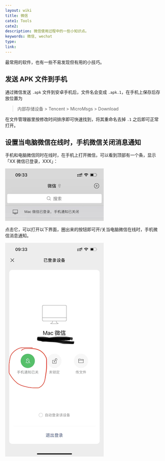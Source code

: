 ```yaml
---
layout: wiki
title: 微信
cate1: Tools
cate2:
description: 微信使用过程中的一些小知识点。
keywords: 微信, wechat
type:
link:
---
```


最常用的软件，也有一些不易发现但有用的小技巧。

## 发送 APK 文件到手机

通过微信发送 `.apk` 文件到安卓手机后，文件名会变成 `.apk.1`，在手机上保存后存放位置为

> 内部存储设备 > Tencent > MicroMsgs > Download

在文件管理器里按修改时间排序即可快速找到，将其重命名去掉 `.1` 之后即可正常打开。

## 设置当电脑微信在线时，手机微信关闭消息通知

手机和电脑微信同时在线时，在手机上打开微信，可以看到顶部有一个条，显示「XX 微信已登录，XXX」：

![](/images/wiki/wechat-1.png)

点击它，可以打开以下界面，圈出来的按钮即可开/关当电脑微信在线时，手机微信消息通知。

![](/images/wiki/wechat-2.png)
